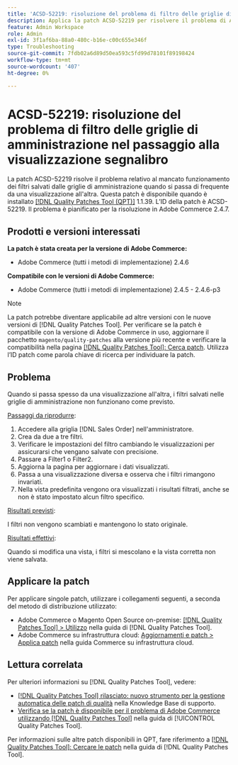```yaml
---
title: 'ACSD-52219: risoluzione del problema di filtro delle griglie di amministrazione nel passaggio alla visualizzazione segnalibro'
description: Applica la patch ACSD-52219 per risolvere il problema di Adobe Commerce, in cui i filtri salvati delle griglie di amministrazione non funzionano come previsto quando si passa di frequente da una visualizzazione di segnalibro all’altra.
feature: Admin Workspace
role: Admin
exl-id: 3f1af6ba-88a0-480c-b16e-c00c655e346f
type: Troubleshooting
source-git-commit: 7fdb02a6d89d50ea593c5fd99d78101f89198424
workflow-type: tm+mt
source-wordcount: '407'
ht-degree: 0%

---
```


# ACSD-52219: risoluzione del problema di filtro delle griglie di amministrazione nel passaggio alla visualizzazione segnalibro

La patch ACSD-52219 risolve il problema relativo al mancato funzionamento dei filtri salvati dalle griglie di amministrazione quando si passa di frequente da una visualizzazione all&#39;altra. Questa patch è disponibile quando è installato [[!DNL Quality Patches Tool (QPT)]](https://experienceleague.adobe.com/it/docs/commerce-operations/tools/quality-patches-tool/quality-patches-tool-to-self-serve-quality-patches) 1.1.39. L’ID della patch è ACSD-52219. Il problema è pianificato per la risoluzione in Adobe Commerce 2.4.7.

## Prodotti e versioni interessati

**La patch è stata creata per la versione di Adobe Commerce:**

* Adobe Commerce (tutti i metodi di implementazione) 2.4.6

**Compatibile con le versioni di Adobe Commerce:**

* Adobe Commerce (tutti i metodi di implementazione) 2.4.5 - 2.4.6-p3

>[!NOTE]
>
>La patch potrebbe diventare applicabile ad altre versioni con le nuove versioni di [!DNL Quality Patches Tool]. Per verificare se la patch è compatibile con la versione di Adobe Commerce in uso, aggiornare il pacchetto `magento/quality-patches` alla versione più recente e verificare la compatibilità nella pagina [[!DNL Quality Patches Tool]: Cerca patch](https://experienceleague.adobe.com/tools/commerce-quality-patches/index.html?lang=it). Utilizza l’ID patch come parola chiave di ricerca per individuare la patch.

## Problema

Quando si passa spesso da una visualizzazione all&#39;altra, i filtri salvati nelle griglie di amministrazione non funzionano come previsto.

<u>Passaggi da riprodurre</u>:

1. Accedere alla griglia [!DNL Sales Order] nell&#39;amministratore.
1. Crea da due a tre filtri.
1. Verificare le impostazioni del filtro cambiando le visualizzazioni per assicurarsi che vengano salvate con precisione.
1. Passare a Filter1 o Filter2.
1. Aggiorna la pagina per aggiornare i dati visualizzati.
1. Passa a una visualizzazione diversa e osserva che i filtri rimangono invariati.
1. Nella vista predefinita vengono ora visualizzati i risultati filtrati, anche se non è stato impostato alcun filtro specifico.

<u>Risultati previsti</u>:

I filtri non vengono scambiati e mantengono lo stato originale.

<u>Risultati effettivi</u>:

Quando si modifica una vista, i filtri si mescolano e la vista corretta non viene salvata.

## Applicare la patch

Per applicare singole patch, utilizzare i collegamenti seguenti, a seconda del metodo di distribuzione utilizzato:

* Adobe Commerce o Magento Open Source on-premise: [[!DNL Quality Patches Tool] > Utilizzo](/help/tools/quality-patches-tool/usage.md) nella guida di [!DNL Quality Patches Tool].
* Adobe Commerce su infrastruttura cloud: [Aggiornamenti e patch > Applica patch](https://experienceleague.adobe.com/docs/commerce-cloud-service/user-guide/develop/upgrade/apply-patches.html?lang=it) nella guida Commerce su infrastruttura cloud.

## Lettura correlata

Per ulteriori informazioni su [!DNL Quality Patches Tool], vedere:

* [[!DNL Quality Patches Tool] rilasciato: nuovo strumento per la gestione automatica delle patch di qualità](https://experienceleague.adobe.com/it/docs/commerce-operations/tools/quality-patches-tool/quality-patches-tool-to-self-serve-quality-patches) nella Knowledge Base di supporto.
* [Verifica se la patch è disponibile per il problema di Adobe Commerce utilizzando  [!DNL Quality Patches Tool]](/help/tools/quality-patches-tool/patches-available-in-qpt/check-patch-for-magento-issue-with-magento-quality-patches.md) nella guida di [!UICONTROL Quality Patches Tool].


Per informazioni sulle altre patch disponibili in QPT, fare riferimento a [[!DNL Quality Patches Tool]: Cercare le patch](https://experienceleague.adobe.com/tools/commerce-quality-patches/index.html?lang=it) nella guida di [!DNL Quality Patches Tool].
